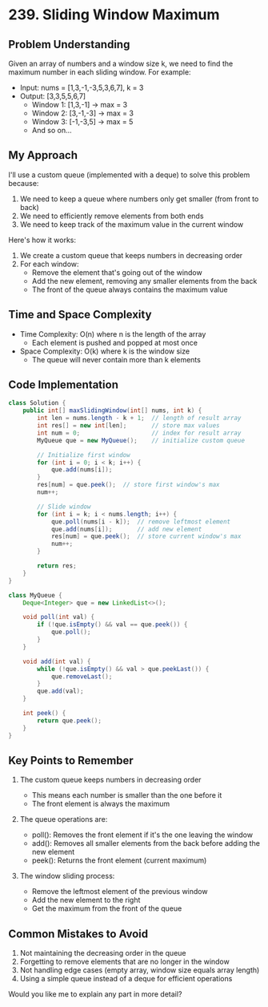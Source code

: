 # 239. Sliding Window Maximum

## Problem Understanding
Given an array of numbers and a window size k, we need to find the maximum number in each sliding window. For example:
- Input: nums = [1,3,-1,-3,5,3,6,7], k = 3
- Output: [3,3,5,5,6,7]
  - Window 1: [1,3,-1] → max = 3
  - Window 2: [3,-1,-3] → max = 3
  - Window 3: [-1,-3,5] → max = 5
  - And so on...

## My Approach
I'll use a custom queue (implemented with a deque) to solve this problem because:
1. We need to keep a queue where numbers only get smaller (from front to back)
2. We need to efficiently remove elements from both ends
3. We need to keep track of the maximum value in the current window

Here's how it works:
1. We create a custom queue that keeps numbers in decreasing order
2. For each window:
   - Remove the element that's going out of the window
   - Add the new element, removing any smaller elements from the back
   - The front of the queue always contains the maximum value

## Time and Space Complexity
- Time Complexity: O(n) where n is the length of the array
  - Each element is pushed and popped at most once
- Space Complexity: O(k) where k is the window size
  - The queue will never contain more than k elements

## Code Implementation
```java
class Solution {
    public int[] maxSlidingWindow(int[] nums, int k) {
        int len = nums.length - k + 1;  // length of result array
        int res[] = new int[len];       // store max values
        int num = 0;                    // index for result array
        MyQueue que = new MyQueue();    // initialize custom queue

        // Initialize first window
        for (int i = 0; i < k; i++) {
            que.add(nums[i]);
        }
        res[num] = que.peek();  // store first window's max
        num++;

        // Slide window
        for (int i = k; i < nums.length; i++) {
            que.poll(nums[i - k]);  // remove leftmost element
            que.add(nums[i]);       // add new element
            res[num] = que.peek();  // store current window's max
            num++;
        }

        return res;
    }
}

class MyQueue {
    Deque<Integer> que = new LinkedList<>();

    void poll(int val) {
        if (!que.isEmpty() && val == que.peek()) {
            que.poll();
        }
    }

    void add(int val) {
        while (!que.isEmpty() && val > que.peekLast()) {
            que.removeLast();
        }
        que.add(val);
    }

    int peek() {
        return que.peek();
    }
}
```

## Key Points to Remember
1. The custom queue keeps numbers in decreasing order
   - This means each number is smaller than the one before it
   - The front element is always the maximum

2. The queue operations are:
   - poll(): Removes the front element if it's the one leaving the window
   - add(): Removes all smaller elements from the back before adding the new element
   - peek(): Returns the front element (current maximum)

3. The window sliding process:
   - Remove the leftmost element of the previous window
   - Add the new element to the right
   - Get the maximum from the front of the queue

## Common Mistakes to Avoid
1. Not maintaining the decreasing order in the queue
2. Forgetting to remove elements that are no longer in the window
3. Not handling edge cases (empty array, window size equals array length)
4. Using a simple queue instead of a deque for efficient operations

Would you like me to explain any part in more detail?
